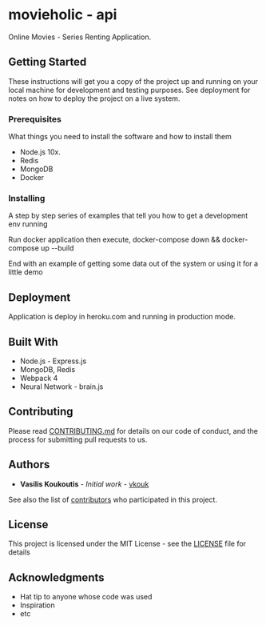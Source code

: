# movieholic - api

Online Movies - Series Renting Application.

## Getting Started

These instructions will get you a copy of the project up and running on your local machine for development and testing purposes. See deployment for notes on how to deploy the project on a live system.

### Prerequisites

What things you need to install the software and how to install them

- Node.js 10x.
- Redis
- MongoDB
- Docker

### Installing

A step by step series of examples that tell you how to get a development env running

Run docker application then execute,
docker-compose down && docker-compose up --build

End with an example of getting some data out of the system or using it for a little demo

## Deployment

Application is deploy in heroku.com and running in production mode.

## Built With

* Node.js - Express.js
* MongoDB, Redis
* Webpack 4
* Neural Network - brain.js

## Contributing

Please read [CONTRIBUTING.md](https://gist.github.com/PurpleBooth/b24679402957c63ec426) for details on our code of conduct, and the process for submitting pull requests to us.

## Authors

* **Vasilis Koukoutis** - *Initial work* - [vkouk](https://github.com/vkouk)

See also the list of [contributors](https://github.com/vkouk/movieholic-api/contributors) who participated in this project.

## License

This project is licensed under the MIT License - see the [LICENSE](LICENSE) file for details

## Acknowledgments

* Hat tip to anyone whose code was used
* Inspiration
* etc


